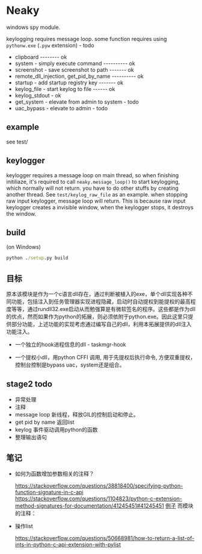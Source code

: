 # Neaky

windows spy module. 

keylogging requires message loop.
some function requires using `pythonw.exe` (`.pyw` extension) - todo


- clipboard -------- ok
- system - simply execute command ---------- ok
- screenshot - save screenshot to path ------- ok
- remote_dll_injection, get_pid_by_name ---------- ok
- startup - add startup registry key ------- ok
- keylog_file - start keylog to file ------ ok
- keylog_stdout - ok
- get_system - elevate from admin to system - todo
- uac_bypass - elevate to admin - todo

## example
see test/

## keylogger
keylogger requires a message loop on main thread, so when finishing initiliaze, it's required to call `neaky.message_loop()` to start keylogging, which normally will not return. you have to do other stuffs by creating another thread. See `test/keylog_raw_file` as an example.
when stopping raw input keylogger, message loop will return. This is because raw input keylogger creates a invisible window, when the keylogger stops, it destroys the window.

## build

(on Windows)

```cmd
python ./setup.py build
```

## 目标

原本该模块是作为一个c语言dll存在，通过判断被植入的exe，单个dll实现各种不同功能，包括注入到任务管理器实现进程隐藏，启动时自动提权到能提权的最高程度等等，通过rundll32.exe启动从而勉强算是有微软签名的程序。这些都是作为dll的优点，然而如果作为python的拓展，则必须依附于python.exe。因此这里只提供部分功能，上述功能的实现考虑通过编写自己的dll，利用本拓展提供的dll注入功能注入。

- 一个独立的hook进程信息的dll - taskmgr-hook

- 一个提权小dll，用python CFFI 调用, 用于先提权后执行命令, 方便双重提权，控制台控制是bypass uac，system还是组合。


## stage2 todo

- 异常处理
- 注释
- message loop 新线程，释放GIL的控制启动和停止。
- get pid by name 返回list
- keylog 事件驱动调用python的函数
- 整理输出语句

## 笔记

- 如何为函数增加参数相关的注释？

    https://stackoverflow.com/questions/38818400/specifying-python-function-signature-in-c-api
    https://stackoverflow.com/questions/1104823/python-c-extension-method-signatures-for-documentation/41245451#41245451
    [例子](https://github.com/MSeifert04/iteration_utilities/blob/master/src/iteration_utilities/_iteration_utilities/docsfunctions.h)
    而模块的注释：

- 操作list

    https://stackoverflow.com/questions/50668981/how-to-return-a-list-of-ints-in-python-c-api-extension-with-pylist